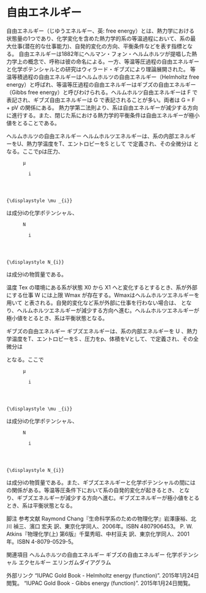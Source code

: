 # 自由エネルギー

自由エネルギー（じゆうエネルギー、英: free energy）とは、熱力学における状態量の1つであり、化学変化を含めた熱力学的系の等温過程において、系の最大仕事(潜在的な仕事能力)、自発的変化の方向、平衡条件などを表す指標となる。
自由エネルギーは1882年にヘルマン・フォン・ヘルムホルツが提唱した熱力学上の概念で、呼称は彼の命名による。一方、等温等圧過程の自由エネルギーと化学ポテンシャルとの研究はウィラード・ギブズにより理論展開された。
等温等積過程の自由エネルギーはヘルムホルツの自由エネルギー（Helmholtz free energy）と呼ばれ、等温等圧過程の自由エネルギーはギブズの自由エネルギー（Gibbs free energy）と呼びわけられる。ヘルムホルツ自由エネルギーは F で表記され、ギブズ自由エネルギーは G で表記されることが多い。両者は G = F + pV の関係にある。
熱力学第二法則より、系は自由エネルギーが減少する方向に進行する。また、閉じた系における熱力学的平衡条件は自由エネルギーが極小値をとることである。

ヘルムホルツの自由エネルギー
ヘルムホルツエネルギーは、系の内部エネルギーをU、熱力学温度をT、エントロピーをS として
で定義され、その全微分は
となる。ここでpは圧力、
  
    
      
        
          μ
          
            i
          
        
      
    
    {\displaystyle \mu _{i}}
  
は成分iの化学ポテンシャル、
  
    
      
        
          N
          
            i
          
        
      
    
    {\displaystyle N_{i}}
  
は成分iの物質量である。

温度 Tex の環境にある系が状態 X0 から X1 へと変化するとするとき、系が外部にする仕事 W には上限 Wmax が存在する。Wmaxはヘルムホルツエネルギーを用いて
と表される。自発的変化など系が外部に仕事を行わない場合は、
となり、ヘルムホルツエネルギーが減少する方向へ進む。ヘルムホルツエネルギーが極小値をとるとき、系は平衡状態となる。

ギブズの自由エネルギー
ギブズエネルギーは、系の内部エネルギーを U 、熱力学温度をT、エントロピーをS 、圧力をp、体積をVとして、で定義され、その全微分は

となる。ここで
  
    
      
        
          μ
          
            i
          
        
      
    
    {\displaystyle \mu _{i}}
  
は成分iの化学ポテンシャル、
  
    
      
        
          N
          
            i
          
        
      
    
    {\displaystyle N_{i}}
  
は成分iの物質量である。また、ギブズエネルギーと化学ポテンシャルの間には
の関係がある。等温等圧条件下において系の自発的変化が起きるとき、
となり、ギブズエネルギーが減少する方向へ進む。ギブズエネルギーが極小値をとるとき、系は平衡状態となる。

脚注
参考文献
Raymond Chang『生命科学系のための物理化学』岩澤康裕、北川 禎三、濱口 宏夫 訳、東京化学同人、2006年。ISBN 4807906453。 
P. W. Atkins『物理化学(上) 第6版』千葉秀昭、中村亘夫 訳、東京化学同人、2001年。ISBN 4-8079-0529-5。

関連項目
ヘルムホルツの自由エネルギー
ギブズの自由エネルギー
化学ポテンシャル
エクセルギー
エリンガムダイアグラム

外部リンク
“IUPAC Gold Book - Helmholtz energy (function)”. 2015年1月24日閲覧。
“IUPAC Gold Book - Gibbs energy (function)”. 2015年1月24日閲覧。